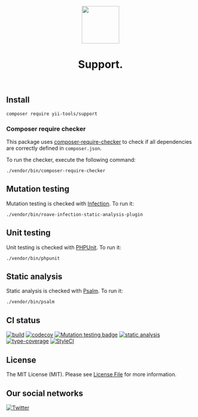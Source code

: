 <p align="center">
    <a href="https://github.com/yii-tools/support" target="_blank">
        <img src="https://avatars.githubusercontent.com/u/121752654?s=200&v=4" height="100px">
    </a>
    <h1 align="center">Support.</h1>
    <br>
</p>

## Install

```shell
composer require yii-tools/support
```

### Composer require checker

This package uses [composer-require-checker](https://github.com/maglnet/ComposerRequireChecker) to check if all dependencies are correctly defined in `composer.json`.

To run the checker, execute the following command:

```shell
./vendor/bin/composer-require-checker
```

## Mutation testing

Mutation testing is checked with [Infection](https://infection.github.io/). To run it:

```shell
./vendor/bin/roave-infection-static-analysis-plugin
```

## Unit testing

Unit testing is checked with [PHPUnit](https://phpunit.de/). To run it:

```shell
./vendor/bin/phpunit
```

## Static analysis

Static analysis is checked with [Psalm](https://psalm.dev/). To run it:

```shell
./vendor/bin/psalm
```

## CI status

[![build](https://github.com/yii-tools/support/actions/workflows/build.yml/badge.svg)](https://github.com/yii-tools/support/actions/workflows/build.yml)
[![codecov](https://codecov.io/gh/yii-tools/support/branch/main/graph/badge.svg?token=CEBVCYZNQK)](https://codecov.io/gh/yii-tools/support)
[![Mutation testing badge](https://img.shields.io/endpoint?style=flat&url=https%3A%2F%2Fbadge-api.stryker-mutator.io%2Fgithub.com%2Fyii-tools%2Fsupport%2Fmain)](https://dashboard.stryker-mutator.io/reports/github.com/yii-tools/support/main)
[![static analysis](https://github.com/yii-tools/support/actions/workflows/static.yml/badge.svg)](https://github.com/yii-tools/support/actions/workflows/static.yml)
[![type-coverage](https://shepherd.dev/github/yii-tools/support/coverage.svg)](https://shepherd.dev/github/yiii-tools/support)
[![StyleCI](https://github.styleci.io/repos/584864695/shield?branch=main)](https://github.styleci.io/repos/584864695?branch=main)

## License

The MIT License (MIT). Please see [License File](LICENSE.md) for more information.

## Our social networks

[![Twitter](https://img.shields.io/badge/twitter-follow-1DA1F2?logo=twitter&logoColor=1DA1F2&labelColor=555555?style=flat)](https://twitter.com/Terabytesoftw)

